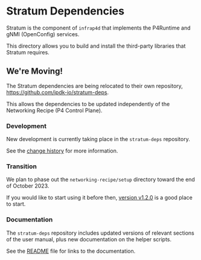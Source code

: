 # Stratum Dependencies

Stratum is the component of `infrap4d` that implements the P4Runtime and gNMI
(OpenConfig) services.

This directory allows you to build and install the third-party libraries
that Stratum requires.

<!-- markdownlint-disable-next-line -->
## We're Moving!

The Stratum dependencies are being relocated to their own repository,
<https://github.com/ipdk-io/stratum-deps>.

This allows the dependencies to be updated independently of the Networking
Recipe (P4 Control Plane).

### Development

New development is currently taking place in the `stratum-deps` repository.

See the
[change history](https://github.com/ipdk-io/stratum-deps/blob/main/docs/change-history.md)
for more information.

### Transition

We plan to phase out the `networking-recipe/setup` directory toward the end
of October 2023.

If you would like to start using it before then,
[version v1.2.0](https://github.com/ipdk-io/stratum-deps/tree/v1.2.0)
is a good place to start.

### Documentation

The `stratum-deps` repository includes updated versions of relevant sections
of the user manual, plus new documentation on the helper scripts.

See the
[README](https://github.com/ipdk-io/stratum-deps/blob/main/README.md) file
for links to the documentation.
